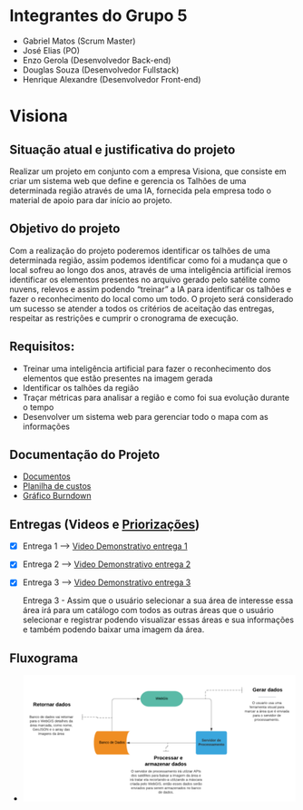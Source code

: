 # Integrantes do Grupo 5
-   Gabriel Matos (Scrum Master)
-   José Elias (PO)
-   Enzo Gerola (Desenvolvedor Back-end)
-   Douglas Souza (Desenvolvedor Fullstack)
-   Henrique Alexandre (Desenvolvedor Front-end)

# Visiona

## Situação atual e justificativa do projeto

Realizar um projeto em conjunto com a empresa Visiona, que consiste em criar um sistema web que define e gerencia os Talhões de uma determinada região através de uma IA, fornecida pela empresa todo o material de apoio para dar início ao projeto.


## Objetivo do projeto
 	
Com a realização do projeto poderemos identificar os talhões de uma determinada região, assim podemos identificar como foi a mudança que o local sofreu ao longo dos anos, através de uma inteligência artificial iremos identificar os elementos presentes no arquivo gerado pelo satélite como nuvens, relevos e assim podendo “treinar” a IA para identificar os talhões e fazer o reconhecimento do local como um todo.
O projeto será considerado um sucesso se atender a todos os critérios de aceitação das entregas, respeitar as restrições e cumprir o cronograma de execução.

## Requisitos: 

-	Treinar uma inteligência artificial para fazer o reconhecimento dos elementos que estão presentes na imagem gerada
-	Identificar os talhões da região
-	Traçar métricas para analisar a região e como foi sua evolução durante o tempo
-	Desenvolver um sistema web para gerenciar todo o mapa com as informações


## Documentação do Projeto
-   [Documentos](https://drive.google.com/drive/folders/1jpylCukXZ-dXyeXKhveL1e4h_6h6Z0hI?usp=sharing)
-   [Planilha de custos](https://docs.google.com/spreadsheets/d/1K1LMhtv2zpvaMf7OXXQadKsYZsrr-DMd_8A0W-zwfvQ/edit?usp=sharing)
-   [Gráfico Burndown](https://docs.google.com/spreadsheets/d/1T-Um5j_i17QHgmUDWkdYQWlF-Beda6Tq5OJ0FkCOkxE/edit?usp=sharing)

## Entregas (Videos e [Priorizações](https://drive.google.com/file/d/1HBAGodFF4nQXLZTeCOb1BIqBj2UKQeVP/view?usp=sharing))
- [x]  Entrega 1 --> [Video Demonstrativo entrega 1](https://drive.google.com/open?id=11v4xIfAYC_t8zkmm5uXnqkraF5Oosq1n)
- [x]  Entrega 2 --> [Video Demonstrativo entrega 2](https://drive.google.com/open?id=1qI51W90t1r8VAVSixZajOPehkBhtmiVV)
- [x]  Entrega 3 --> [Video Demonstrativo entrega 3](https://drive.google.com/file/d/1EtVa0vAv6_mW9I1nv7PpDcCNHzj3264G/view?usp=sharing)

    Entrega 3 - Assim que o usuário selecionar a sua área de interesse essa área irá para um
catálogo com todos as outras áreas que o usuário selecionar e registrar podendo visualizar
essas áreas e sua informações e também podendo baixar uma imagem da área.

## Fluxograma
- ![Fluxograma](./docs/Fluxograma.png)
